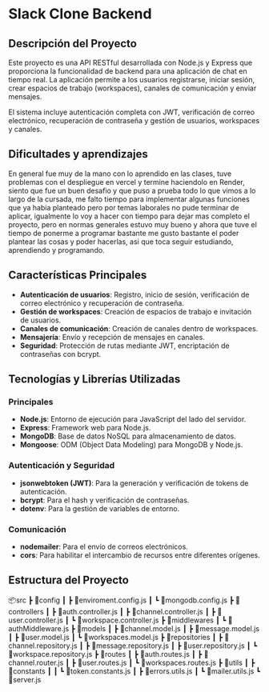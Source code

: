 # Slack Clone Backend

## Descripción del Proyecto

Este proyecto es una API RESTful desarrollada con Node.js y Express que proporciona la funcionalidad de backend para una aplicación de chat en tiempo real. La aplicación permite a los usuarios registrarse, iniciar sesión, crear espacios de trabajo (workspaces), canales de comunicación y enviar mensajes.

El sistema incluye autenticación completa con JWT, verificación de correo electrónico, recuperación de contraseña y gestión de usuarios, workspaces y canales.

## Dificultades y aprendizajes

En general fue muy de la mano con lo aprendido en las clases, tuve problemas con el despliegue en vercel y termine haciendolo en Render, siento que fue un buen desafio y que puso a prueba todo lo que vimos a lo largo de la cursada, me falto tiempo para implementar algunas funciones que ya habia planteado pero por temas laborales no pude terminar de aplicar, igualmente lo voy a hacer con tiempo para dejar mas completo el proyecto, pero en normas generales estuvo muy bueno y ahora que tuve el tiempo de ponerme a programar bastante me gusto bastante el poder plantear las cosas y poder hacerlas, asi que toca seguir estudiando, aprendiendo y programando.

## Características Principales

- **Autenticación de usuarios**: Registro, inicio de sesión, verificación de correo electrónico y recuperación de contraseña.
- **Gestión de workspaces**: Creación de espacios de trabajo e invitación de usuarios.
- **Canales de comunicación**: Creación de canales dentro de workspaces.
- **Mensajería**: Envío y recepción de mensajes en canales.
- **Seguridad**: Protección de rutas mediante JWT, encriptación de contraseñas con bcrypt.

## Tecnologías y Librerías Utilizadas

### Principales
- **Node.js**: Entorno de ejecución para JavaScript del lado del servidor.
- **Express**: Framework web para Node.js.
- **MongoDB**: Base de datos NoSQL para almacenamiento de datos.
- **Mongoose**: ODM (Object Data Modeling) para MongoDB y Node.js.

### Autenticación y Seguridad
- **jsonwebtoken (JWT)**: Para la generación y verificación de tokens de autenticación.
- **bcrypt**: Para el hash y verificación de contraseñas.
- **dotenv**: Para la gestión de variables de entorno.

### Comunicación
- **nodemailer**: Para el envío de correos electrónicos.
- **cors**: Para habilitar el intercambio de recursos entre diferentes orígenes.

## Estructura del Proyecto
📦src
 ┣ 📂config
 ┃ ┣ 📜enviroment.config.js
 ┃ ┗ 📜mongodb.config.js
 ┣ 📂controllers
 ┃ ┣ 📜auth.controller.js
 ┃ ┣ 📜channel.controller.js
 ┃ ┣ 📜user.controller.js
 ┃ ┗ 📜workspace.controller.js
 ┣ 📂middlewares
 ┃ ┗ 📜authMiddleware.js
 ┣ 📂models
 ┃ ┣ 📜channel.model.js
 ┃ ┣ 📜message.model.js
 ┃ ┣ 📜user.model.js
 ┃ ┗ 📜workspaces.model.js
 ┣ 📂repositories
 ┃ ┣ 📜channel.repository.js
 ┃ ┣ 📜message.repository.js
 ┃ ┣ 📜user.repository.js
 ┃ ┗ 📜workspace.repository.js
 ┣ 📂routes
 ┃ ┣ 📜auth.routes.js
 ┃ ┣ 📜channel.router.js
 ┃ ┣ 📜user.routes.js
 ┃ ┗ 📜workspaces.routes.js
 ┣ 📂utils
 ┃ ┣ 📂constants
 ┃ ┃ ┗ 📜token.constants.js
 ┃ ┣ 📜errors.utils.js
 ┃ ┗ 📜mailer.utils.js
 ┗ 📜server.js